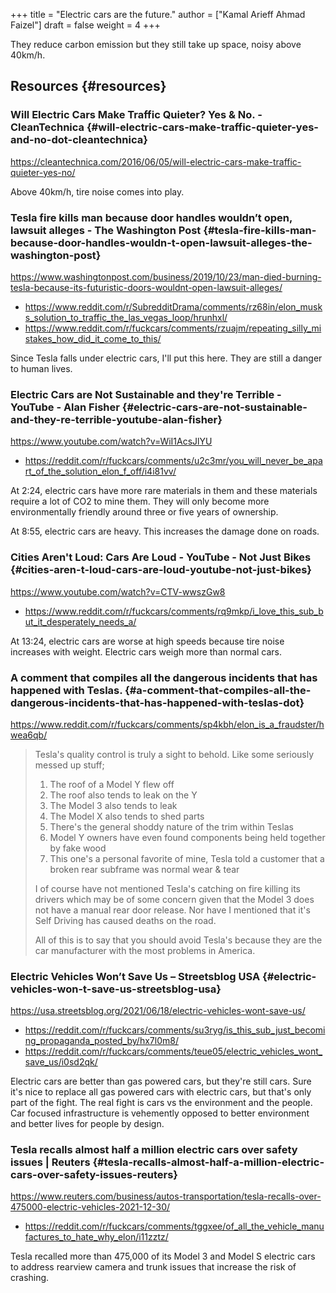 +++
title = "Electric cars are the future."
author = ["Kamal Arieff Ahmad Faizel"]
draft = false
weight = 4
+++

They reduce carbon emission but they still take up space, noisy above 40km/h.


## Resources {#resources}


### Will Electric Cars Make Traffic Quieter? Yes &amp; No. - CleanTechnica {#will-electric-cars-make-traffic-quieter-yes-and-no-dot-cleantechnica}

<https://cleantechnica.com/2016/06/05/will-electric-cars-make-traffic-quieter-yes-no/>

Above 40km/h, tire noise comes into play.


### Tesla fire kills man because door handles wouldn’t open, lawsuit alleges - The Washington Post {#tesla-fire-kills-man-because-door-handles-wouldn-t-open-lawsuit-alleges-the-washington-post}

<https://www.washingtonpost.com/business/2019/10/23/man-died-burning-tesla-because-its-futuristic-doors-wouldnt-open-lawsuit-alleges/>

-   <https://www.reddit.com/r/SubredditDrama/comments/rz68in/elon_musks_solution_to_traffic_the_las_vegas_loop/hrunhxl/>
-   <https://www.reddit.com/r/fuckcars/comments/rzuajm/repeating_silly_mistakes_how_did_it_come_to_this/>

Since Tesla falls under electric cars, I'll put this here. They are still a danger to human lives.


### Electric Cars are Not Sustainable and they're Terrible - YouTube - Alan Fisher {#electric-cars-are-not-sustainable-and-they-re-terrible-youtube-alan-fisher}

<https://www.youtube.com/watch?v=WiI1AcsJlYU>

-   <https://reddit.com/r/fuckcars/comments/u2c3mr/you_will_never_be_apart_of_the_solution_elon_f_off/i4i81vv/>

At 2:24, electric cars have more rare materials in them and these materials require a lot of CO2 to mine them. They will only become more environmentally friendly around three or five years of ownership.

At 8:55, electric cars are heavy. This increases the damage done on roads.


### Cities Aren't Loud: Cars Are Loud - YouTube - Not Just Bikes {#cities-aren-t-loud-cars-are-loud-youtube-not-just-bikes}

<https://www.youtube.com/watch?v=CTV-wwszGw8>

-   <https://www.reddit.com/r/fuckcars/comments/rq9mkp/i_love_this_sub_but_it_desperately_needs_a/>

At 13:24, electric cars are worse at high speeds because tire noise increases with weight. Electric cars weigh more than normal cars.


### A comment that compiles all the dangerous incidents that has happened with Teslas. {#a-comment-that-compiles-all-the-dangerous-incidents-that-has-happened-with-teslas-dot}

<https://www.reddit.com/r/fuckcars/comments/sp4kbh/elon_is_a_fraudster/hwea6qb/>

> Tesla's quality control is truly a sight to behold. Like some seriously messed up stuff;
>
> 1.  The roof of a Model Y flew off
> 2.  The roof also tends to leak on the Y
> 3.  The Model 3 also tends to leak
> 4.  The Model X also tends to shed parts
> 5.  There's the general shoddy nature of the trim within Teslas
> 6.  Model Y owners have even found components being held together by fake wood
> 7.  This one's a personal favorite of mine, Tesla told a customer that a broken rear subframe was normal wear &amp; tear
>
> I of course have not mentioned Tesla's catching on fire killing its drivers which may be of some concern given that the Model 3 does not have a manual rear door release. Nor have I mentioned that it's Self Driving has caused deaths on the road.
>
> All of this is to say that you should avoid Tesla's because they are the car manufacturer with the most problems in America.


### Electric Vehicles Won’t Save Us – Streetsblog USA {#electric-vehicles-won-t-save-us-streetsblog-usa}

<https://usa.streetsblog.org/2021/06/18/electric-vehicles-wont-save-us/>

-   <https://reddit.com/r/fuckcars/comments/su3ryg/is_this_sub_just_becoming_propaganda_posted_by/hx7l0m8/>
-   <https://reddit.com/r/fuckcars/comments/teue05/electric_vehicles_wont_save_us/i0sd2qk/>

Electric cars are better than gas powered cars, but they're still cars. Sure it's nice to replace all gas powered cars with electric cars, but that's only part of the fight. The real fight is cars vs the environment and the people. Car focused infrastructure is vehemently opposed to better environment and better lives for people by design.


### Tesla recalls almost half a million electric cars over safety issues | Reuters {#tesla-recalls-almost-half-a-million-electric-cars-over-safety-issues-reuters}

<https://www.reuters.com/business/autos-transportation/tesla-recalls-over-475000-electric-vehicles-2021-12-30/>

-   <https://reddit.com/r/fuckcars/comments/tggxee/of_all_the_vehicle_manufactures_to_hate_why_elon/i11zztz/>

Tesla recalled more than 475,000 of its Model 3 and Model S electric cars to address rearview camera and trunk issues that increase the risk of crashing.
